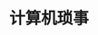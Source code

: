 ---
title: 计算机琐事
description: 一些或难或易，可能常用的小知识
image: gbm_tiny.gif

# Badge style
style:
    background: "#2a9d8f"
    color: "#fff"

---